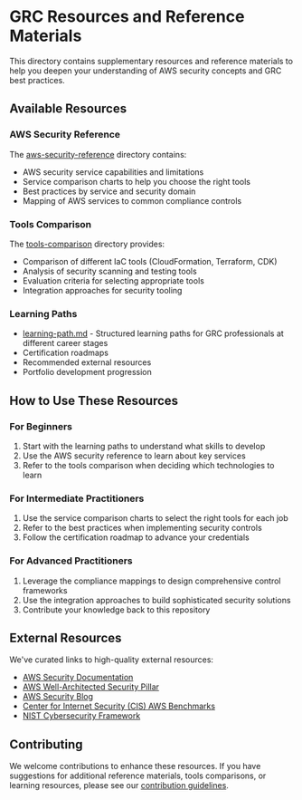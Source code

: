 # GRC Resources and Reference Materials

This directory contains supplementary resources and reference materials to help you deepen your understanding of AWS security concepts and GRC best practices.

## Available Resources

### AWS Security Reference

The [aws-security-reference](aws-security-reference/) directory contains:

- AWS security service capabilities and limitations
- Service comparison charts to help you choose the right tools
- Best practices by service and security domain
- Mapping of AWS services to common compliance controls

### Tools Comparison

The [tools-comparison](tools-comparison/) directory provides:

- Comparison of different IaC tools (CloudFormation, Terraform, CDK)
- Analysis of security scanning and testing tools
- Evaluation criteria for selecting appropriate tools
- Integration approaches for security tooling

### Learning Paths

- [learning-path.md](learning-path.md) - Structured learning paths for GRC professionals at different career stages
- Certification roadmaps
- Recommended external resources
- Portfolio development progression

## How to Use These Resources

### For Beginners

1. Start with the learning paths to understand what skills to develop
2. Use the AWS security reference to learn about key services
3. Refer to the tools comparison when deciding which technologies to learn

### For Intermediate Practitioners

1. Use the service comparison charts to select the right tools for each job
2. Refer to the best practices when implementing security controls
3. Follow the certification roadmap to advance your credentials

### For Advanced Practitioners

1. Leverage the compliance mappings to design comprehensive control frameworks
2. Use the integration approaches to build sophisticated security solutions
3. Contribute your knowledge back to this repository

## External Resources

We've curated links to high-quality external resources:

- [AWS Security Documentation](https://docs.aws.amazon.com/security/)
- [AWS Well-Architected Security Pillar](https://docs.aws.amazon.com/wellarchitected/latest/security-pillar/welcome.html)
- [AWS Security Blog](https://aws.amazon.com/blogs/security/)
- [Center for Internet Security (CIS) AWS Benchmarks](https://www.cisecurity.org/benchmark/amazon_web_services/)
- [NIST Cybersecurity Framework](https://www.nist.gov/cyberframework)

## Contributing

We welcome contributions to enhance these resources. If you have suggestions for additional reference materials, tools comparisons, or learning resources, please see our [contribution guidelines](../CONTRIBUTING.md). 